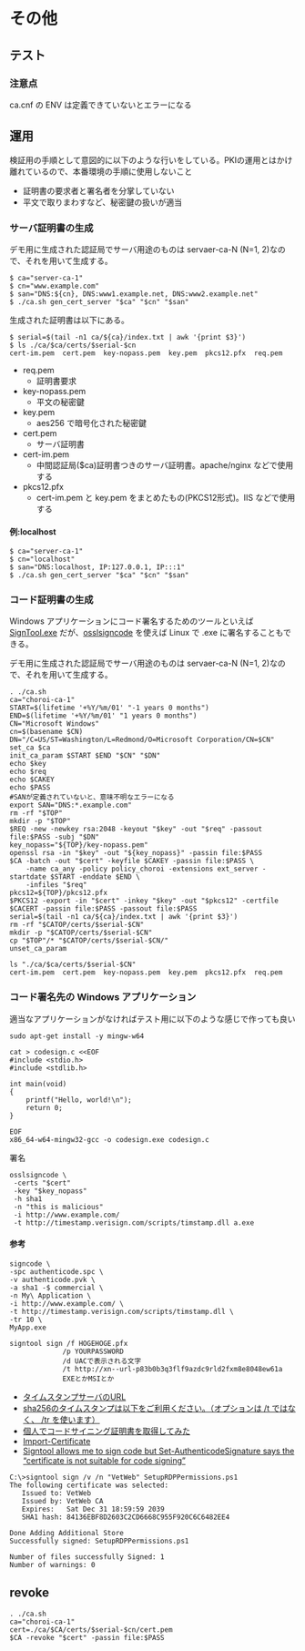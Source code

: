 # その他

## テスト
### 注意点

ca.cnf の ENV は定義できていないとエラーになる

## 運用

検証用の手順として意図的に以下のような行いをしている。PKIの運用とはかけ離れているので、本番環境の手順に使用しないこと

- 証明書の要求者と署名者を分掌していない
- 平文で取りまわすなど、秘密鍵の扱いが適当

### サーバ証明書の生成

デモ用に生成された認証局でサーバ用途のものは servaer-ca-N (N=1, 2)なので、それを用いて生成する。

```
$ ca="server-ca-1"
$ cn="www.example.com"
$ san="DNS:${cn}, DNS:www1.example.net, DNS:www2.example.net"
$ ./ca.sh gen_cert_server "$ca" "$cn" "$san"
```

生成された証明書は以下にある。

```
$ serial=$(tail -n1 ca/${ca}/index.txt | awk '{print $3}')
$ ls ./ca/$ca/certs/$serial-$cn
cert-im.pem  cert.pem  key-nopass.pem  key.pem  pkcs12.pfx  req.pem
```

- req.pem
  - 証明書要求
- key-nopass.pem
  - 平文の秘密鍵
- key.pem
  - aes256 で暗号化された秘密鍵
- cert.pem
  - サーバ証明書
- cert-im.pem
  - 中間認証局($ca)証明書つきのサーバ証明書。apache/nginx などで使用する
- pkcs12.pfx
  - cert-im.pem と key.pem をまとめたもの(PKCS12形式)。IIS などで使用する

#### 例:localhost

```
$ ca="server-ca-1"
$ cn="localhost"
$ san="DNS:localhost, IP:127.0.0.1, IP:::1"
$ ./ca.sh gen_cert_server "$ca" "$cn" "$san"
```

### コード証明書の生成

Windows アプリケーションにコード署名するためのツールといえば  [SignTool.exe](https://docs.microsoft.com/ja-jp/dotnet/framework/tools/signtool-exe) だが、[osslsigncode](https://stackoverflow.com/questions/18287960/signing-windows-application-on-linux-based-distros) を使えば Linux で .exe に署名することもできる。

デモ用に生成された認証局でサーバ用途のものは servaer-ca-N (N=1, 2)なので、それを用いて生成する。

```
. ./ca.sh
ca="choroi-ca-1"
START=$(lifetime '+%Y/%m/01' "-1 years 0 months")
END=$(lifetime '+%Y/%m/01' "1 years 0 months")
CN="Microsoft Windows"
cn=$(basename $CN)
DN="/C=US/ST=Washington/L=Redmond/O=Microsoft Corporation/CN=$CN"
set_ca $ca
init_ca_param $START $END "$CN" "$DN"
echo $key
echo $req
echo $CAKEY
echo $PASS
#SANが定義されていないと、意味不明なエラーになる
export SAN="DNS:*.example.com"
rm -rf "$TOP"
mkdir -p "$TOP"
$REQ -new -newkey rsa:2048 -keyout "$key" -out "$req" -passout file:$PASS -subj "$DN"
key_nopass="${TOP}/key-nopass.pem"
openssl rsa -in "$key" -out "${key_nopass}" -passin file:$PASS 
$CA -batch -out "$cert" -keyfile $CAKEY -passin file:$PASS \
	-name ca_any -policy policy_choroi -extensions ext_server -startdate $START -enddate $END \
	-infiles "$req"
pkcs12=${TOP}/pkcs12.pfx
$PKCS12 -export -in "$cert" -inkey "$key" -out "$pkcs12" -certfile $CACERT -passin file:$PASS -passout file:$PASS
serial=$(tail -n1 ca/${ca}/index.txt | awk '{print $3}')
rm -rf "$CATOP/certs/$serial-$CN"
mkdir -p "$CATOP/certs/$serial-$CN"
cp "$TOP"/* "$CATOP/certs/$serial-$CN/"
unset_ca_param
```

```
ls "./ca/$ca/certs/$serial-$CN"
cert-im.pem  cert.pem  key-nopass.pem  key.pem  pkcs12.pfx  req.pem
```

### コード署名先の Windows アプリケーション

適当なアプリケーションがなければテスト用に以下のような感じで作っても良い

```
sudo apt-get install -y mingw-w64
```

```
cat > codesign.c <<EOF
#include <stdio.h>
#include <stdlib.h>

int main(void)
{
    printf("Hello, world!\n");
    return 0;
}

EOF
x86_64-w64-mingw32-gcc -o codesign.exe codesign.c
```

署名

```
osslsigncode \
 -certs "$cert"
 -key "$key_nopass"
 -h sha1
 -n "this is malicious"
 -i http://www.example.com/
 -t http://timestamp.verisign.com/scripts/timstamp.dll a.exe
```

#### 参考

```
signcode \
-spc authenticode.spc \
-v authenticode.pvk \
-a sha1 -$ commercial \
-n My\ Application \
-i http://www.example.com/ \
-t http://timestamp.verisign.com/scripts/timstamp.dll \
-tr 10 \
MyApp.exe
```

```
signtool sign /f HOGEHOGE.pfx
             /p YOURPASSWORD
             /d UACで表示される文字
             /t http://xn--url-p83b0b3q3flf9azdc9rld2fxm8e8048ew61a
             EXEとかMSIとか
```

- [タイムスタンプサーバのURL](http://timestamp.verisign.com/scripts/timstamp.dll)
- [sha256のタイムスタンプは以下をご利用ください。（オプションは /t ではなく、 /tr を使います）](http://sha256timestamp.ws.symantec.com/sha256/timestamp)
- [個人でコードサイニング証明書を取得してみた](https://elleneast.com/?p=5315)
- [Import-Certificate](https://docs.microsoft.com/en-us/powershell/module/pkiclient/import-certificate?view=win10-ps)
- [Signtool allows me to sign code but Set-AuthenticodeSignature says the “certificate is not suitable for code signing”](https://stackoverflow.com/questions/10937065/signtool-allows-me-to-sign-code-but-set-authenticodesignature-says-the-certific)

```
C:\>signtool sign /v /n "VetWeb" SetupRDPPermissions.ps1
The following certificate was selected:
   Issued to: VetWeb
   Issued by: VetWeb CA
   Expires:   Sat Dec 31 18:59:59 2039
   SHA1 hash: 84136EBF8D2603C2CD6668C955F920C6C6482EE4

Done Adding Additional Store
Successfully signed: SetupRDPPermissions.ps1

Number of files successfully Signed: 1
Number of warnings: 0
```

## revoke 
```
. ./ca.sh
ca="choroi-ca-1"
cert=./ca/$CA/certs/$serial-$cn/cert.pem
$CA -revoke "$cert" -passin file:$PASS
```
